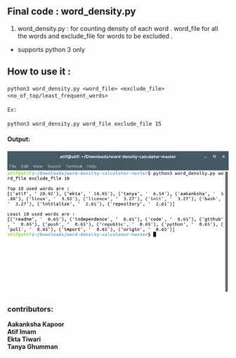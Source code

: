 ## Final code : word_density.py<br>
1) word_density.py : for counting density of each word . word_file for all the words and exclude_file for words to be excluded .

- supports python 3 only

## How to use it :

```
python3 word_density.py <word_file> <exclude_file> <no_of_top/least_frequent_words>

Ex:

python3 word_density.py word_file exclude_file 15

```
#### Output:
![Output :)](pic.png "Output")
### contributors:
**Aakanksha Kapoor**<br>
**Atif Imam**<br>
**Ekta Tiwari**<br>
**Tanya Ghumman**

